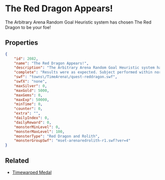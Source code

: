 # The Red Dragon Appears!

The Arbitrary Arena Random Goal Heuristic system has chosen The Red Dragon to be your foe!

## Properties

```json
{
    "id": 2082,
    "name": "The Red Dragon Appears!",
    "description": "The Arbitrary Arena Random Goal Heuristic system has chosen The Red Dragon to be your foe!",
    "complete": "Results were as expected. Subject performed within normal bounds.",
    "swf": "towns\/TimeArena\/quest-reddragon.swf",
    "swfX": "none",
    "maxSilver": 0,
    "maxGold": 5000,
    "maxGems": 0,
    "maxExp": 50000,
    "minTime": 0,
    "counter": 0,
    "extra": "",
    "dailyIndex": 0,
    "dailyReward": 0,
    "monsterMinLevel": 0,
    "monsterMaxLevel": 100,
    "monsterType": "Red Dragon and Rolith",
    "monsterGroupSwf": "mset-arenaredrolith-r1.swf?ver=4"
}
```

## Related

- [Timewarped Medal](../items/18514-timewarped-medal.md)

